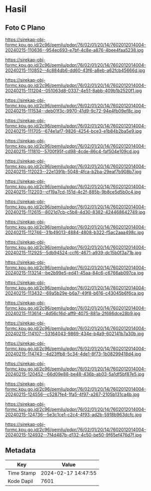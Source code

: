 # Hasil

## Foto C Plano

https://sirekap-obj-formc.kpu.go.id/2c96/pemilu/pdpr/76/02/01/20/14/7602012014004-20240215-110636--954ec693-e7bf-4c8e-a876-4bee4faa5238.jpg

https://sirekap-obj-formc.kpu.go.id/2c96/pemilu/pdpr/76/02/01/20/14/7602012014004-20240215-110852--4c884db6-dd60-43f6-a8eb-a62fcb45666d.jpg

https://sirekap-obj-formc.kpu.go.id/2c96/pemilu/pdpr/76/02/01/20/14/7602012014004-20240215-111204--051063d8-0337-4e51-8abb-409b1b2520f1.jpg

https://sirekap-obj-formc.kpu.go.id/2c96/pemilu/pdpr/76/02/01/20/14/7602012014004-20240215-111534--deb01f3c-9970-41d9-9c72-94e4fb09ef8c.jpg

https://sirekap-obj-formc.kpu.go.id/2c96/pemilu/pdpr/76/02/01/20/14/7602012014004-20240215-111705--674e1af7-9826-4254-bce3-e1b84b2ba5e9.jpg

https://sirekap-obj-formc.kpu.go.id/2c96/pemilu/pdpr/76/02/01/20/14/7602012014004-20240215-111810--5700f95f-cd98-4cde-86c4-faf504e109cd.jpg

https://sirekap-obj-formc.kpu.go.id/2c96/pemilu/pdpr/76/02/01/20/14/7602012014004-20240215-112023--22e1391b-5048-4fca-b2ba-29eaf7b908b7.jpg

https://sirekap-obj-formc.kpu.go.id/2c96/pemilu/pdpr/76/02/01/20/14/7602012014004-20240215-112203--cf19a7cd-151d-4c2f-885b-9b8ce5d5b0c4.jpg

https://sirekap-obj-formc.kpu.go.id/2c96/pemilu/pdpr/76/02/01/20/14/7602012014004-20240215-112615--8021d7cb-c5b8-4d30-8382-424468642749.jpg

https://sirekap-obj-formc.kpu.go.id/2c96/pemilu/pdpr/76/02/01/20/14/7602012014004-20240215-112746--31b49013-4884-4808-b322-f5ac2aaa498c.jpg

https://sirekap-obj-formc.kpu.go.id/2c96/pemilu/pdpr/76/02/01/20/14/7602012014004-20240215-112925--5db94524-ccf6-4671-a939-dc15b0f3a71b.jpg

https://sirekap-obj-formc.kpu.go.id/2c96/pemilu/pdpr/76/02/01/20/14/7602012014004-20240215-113214--be2b99e5-ed41-45aa-84c6-c6766ab097ca.jpg

https://sirekap-obj-formc.kpu.go.id/2c96/pemilu/pdpr/76/02/01/20/14/7602012014004-20240215-113432--69a5b29e-b6a7-49f8-b616-c43045b6f6ca.jpg

https://sirekap-obj-formc.kpu.go.id/2c96/pemilu/pdpr/76/02/01/20/14/7602012014004-20240215-113614--4d56c16d-aff9-4075-881a-2f686dce28b9.jpg

https://sirekap-obj-formc.kpu.go.id/2c96/pemilu/pdpr/76/02/01/20/14/7602012014004-20240215-114107--53164043-9869-434e-b4a9-602141b7a30b.jpg

https://sirekap-obj-formc.kpu.go.id/2c96/pemilu/pdpr/76/02/01/20/14/7602012014004-20240215-114743--4d23ffb8-5c34-4de1-8f73-1b08299418d4.jpg

https://sirekap-obj-formc.kpu.go.id/2c96/pemilu/pdpr/76/02/01/20/14/7602012014004-20240215-120452--66d09e88-be48-436b-ab03-5a1df5bf87e5.jpg

https://sirekap-obj-formc.kpu.go.id/2c96/pemilu/pdpr/76/02/01/20/14/7602012014004-20240215-124556--c5287fe4-1fa5-4f97-a267-2105b131ca4b.jpg

https://sirekap-obj-formc.kpu.go.id/2c96/pemilu/pdpr/76/02/01/20/14/7602012014004-20240215-124736--5e3c1ce1-c2c4-4f93-ad2b-5918b963dcfc.jpg

https://sirekap-obj-formc.kpu.go.id/2c96/pemilu/pdpr/76/02/01/20/14/7602012014004-20240215-124932--7f4d487b-d132-4c50-be50-9f65ef476d7f.jpg


## Metadata

| Key        | Value               |
| ---------- | ------------------- |
| Time Stamp | 2024-02-17 14:47:55 |
| Kode Dapil | 7601                |



